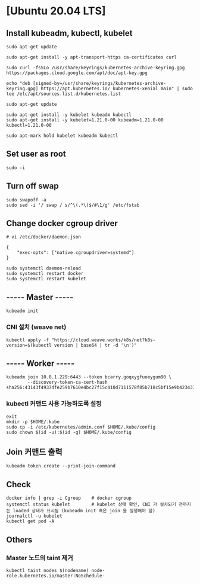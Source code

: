 # [Ubuntu 20.04 LTS]

## Install kubeadm, kubectl, kubelet

```
sudo apt-get update

sudo apt-get install -y apt-transport-https ca-certificates curl

sudo curl -fsSLo /usr/share/keyrings/kubernetes-archive-keyring.gpg https://packages.cloud.google.com/apt/doc/apt-key.gpg

echo "deb [signed-by=/usr/share/keyrings/kubernetes-archive-keyring.gpg] https://apt.kubernetes.io/ kubernetes-xenial main" | sudo tee /etc/apt/sources.list.d/kubernetes.list

sudo apt-get update

sudo apt-get install -y kubelet kubeadm kubectl
sudo apt-get install -y kubelet=1.21.0-00 kubeadm=1.21.0-00 kubectl=1.21.0-00

sudo apt-mark hold kubelet kubeadm kubectl
```

## Set user as root

```
sudo -i
```

## Turn off swap 

```
sudo swapoff -a
sudo sed -i '/ swap / s/^\(.*\)$/#\1/g' /etc/fstab
```

## Change docker cgroup driver

```
# vi /etc/docker/daemon.json

{
    "exec-opts": ["native.cgroupdriver=systemd"]
}
```

```
sudo systemctl daemon-reload
sudo systemctl restart docker
sudo systemctl restart kubelet
```

## ----- Master -----

```
kubeadm init
```

### CNI 설치 (weave net)

```
kubectl apply -f "https://cloud.weave.works/k8s/net?k8s-version=$(kubectl version | base64 | tr -d '\n')"
```

## ----- Worker -----

```
kubeadm join 10.0.1.229:6443 --token bcarry.goqxygfuoeygum90 \
        --discovery-token-ca-cert-hash sha256:43143f4937dfe259b7610e4bc27f15c410d7111578f85b718c5bf15e9b423437

```

### kubectl 커맨드 사용 가능하도록 설정

```
exit
mkdir -p $HOME/.kube
sudo cp -i /etc/kubernetes/admin.conf $HOME/.kube/config
sudo chown $(id -u):$(id -g) $HOME/.kube/config
```

## Join 커맨드 출력

```
kubeadm token create --print-join-command
```

## Check

```
docker info | grep -i Cgroup    # docker cgroup
systemctl status kubelet        # kubelet 상태 확인, CNI 가 설치되기 전까지는 loaded 상태가 표시됨 (kubeadm init 혹은 join 을 실행해야 함)
journalctl -u kubelet
kubectl get pod -A
```

## Others

### Master 노드의 taint 제거
```
kubectl taint nodes $(nodename) node-role.kubernetes.io/master:NoSchedule-
```